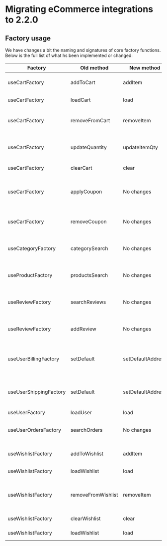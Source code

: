 # Migrating eCommerce integrations to 2.2.0

## Factory usage

We have changes a bit the naming and signatures of core factory functions. Below is the full list of what hs been implemented or changed:

| Factory | Old method | New method | Old signature | New signature |
|------------|--------|---------------|---------------|---|
|      useCartFactory      |   addToCart     |  addItem |     context, { currentCart: cart.value, product, quantity }, customQuery      |       context, { currentCart: cart.value, product, quantity, customQuery }      |
|      useCartFactory      |   loadCart     |  load |     context: Context, customQuery?: CustomQuery      |        context: Context, { customQuery?: any }      |
|      useCartFactory      |   removeFromCart     |  removeItem |     context: Context, params: { currentCart: CART, product: CART_ITEM },  customQuery?: CustomQuery     |       context: Context, params: { currentCart: CART, product: CART_ITEM, customQuery?: CustomQuery }      |
|      useCartFactory      |   updateQuantity     |  updateItemQty |     context: Context, params: { currentCart: CART, product: CART_ITEM, quantity: number }, customQuery?: CustomQuery    |       context: Context, params: { currentCart: CART, product: CART_ITEM, customQuery?: CustomQuery }      |
|      useCartFactory      |   clearCart     |  clear |     context: Context, prams: { currentCart: CART }    |     context: Context, params: { currentCart: CART }     |
|      useCartFactory      |   applyCoupon     |  No changes |     context: Context, params: { currentCart: CART; couponCode: string }, customQuery?: CustomQuery    |     context: Context, params: { currentCart: CART, couponCode: string, customQuery?: CustomQuery }    |
|      useCartFactory      |   removeCoupon     |  No changes |     context: Context, params: { currentCart: CART; coupon: COUPON }, customQuery?: CustomQuery   |     context: Context, params: { currentCart: CART; coupon: COUPON, customQuery?: CustomQuery }   |
|      useCategoryFactory      |   categorySearch     |  No changes |     context: Context, searchParams: CATEGORY_SEARCH_PARAMS, customQuery: CustomQuery  |     context: Context, params: CATEGORY_SEARCH_PARAMS & { customQuery?: CustomQuery }   |
|      useProductFactory      |   productsSearch     |  No changes |     context: Context, searchParams: PRODUCT_SEARCH_PARAMS, customQuery?: CustomQuery  |    context: Context, params: PRODUCT_SEARCH_PARAMS & { customQuery?: CustomQuery }   |
|      useReviewFactory      |   searchReviews     |  No changes |     context: Context, params: REVIEWS_SEARCH_PARAMS, customQuery?: CustomQuery  |    context: Context, params: REVIEWS_SEARCH_PARAMS & { customQuery?: CustomQuery }  |
|      useReviewFactory      |   addReview     |  No changes |     context: Context, params: REVIEW_ADD_PARAMS, customQuery?: CustomQuery  |   context: Context, params: REVIEW_ADD_PARAMS & { customQuery?: CustomQuery } |
|      useUserBillingFactory      |   setDefault     | setDefaultAddress |     context: Context, params: { address: Readonly<USER_BILLING_ITEM>; shipping: Readonly<USER_BILLING>; })  |   No changes |
|      useUserShippingFactory      |   setDefault     | setDefaultAddress |     context: Context, params: { address: Readonly<USER_SHIPPING_ITEM>; shipping: Readonly<USER_SHIPPING>; })  |   No changes |
|      useUserFactory      |   loadUser    |  load |     context: Context,      |     context: Context, params?: {}      |
|      useUserOrdersFactory      |   searchOrders    |  No changes |     context: Context, params: ORDER_SEARCH_PARAMS, customQuery?: CustomQuery     |     context: Context, params: ORDER_SEARCH_PARAMS & { customQuery?: CustomQuery }      |
|      useWishlistFactory      |   addToWishlist     |  addItem |     context, { currentWishlist: WISHLIST, product: PRODUCT }, customQuery      |       context, { currentWishlist: WISHLIST, product: PRODUCT, customQuery }      |
|      useWishlistFactory      |   loadWishlist     |  load |     context: Context, customQuery?: CustomQuery      |       No changes      |
|      useWishlistFactory      |   removeFromWishlist     |  removeItem |     context: Context, params: { currentWishlist: WISHLIST, product: WISHLIST_ITEM },  customQuery?: CustomQuery     |       context: Context, params: { currentWishlist: WISHLIST, product: WISHLIST_ITEM,  customQuery?: CustomQuery }   |
|      useWishlistFactory      |   clearWishlist     |  clear |     context: Context, params: { currentWishlist: WISHLIST }    |     No changes    |
|      useWishlistFactory      |   loadWishlist     |  load |     context: Context, customQuery?: CustomQuery      |        context: Context, { customQuery?: any }      |